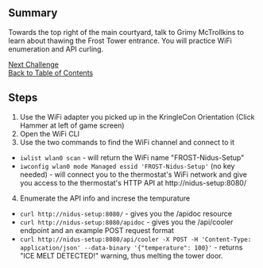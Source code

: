 ## Summary
Towards the top right of the main courtyard, talk to Grimy McTrollkins to learn about thawing the Frost Tower entrance. You will practice WiFi enumeration and API curling.

[Next Challenge](4%20-%20Slot%20Machine%20Investigation.md)\
[Back to Table of Contents](https://github.com/minispooner/SANS_KringleCon_2021_Walkthrough/blob/main/README.md)

## Steps
1. Use the WiFi adapter you picked up in the KringleCon Orientation (Click Hammer at left of game screen)
2. Open the WiFi CLI
3. Use the two commands to find the WiFi channel and connect to it
- `iwlist wlan0 scan` - will return the WiFi name "FROST-Nidus-Setup"
- `iwconfig wlan0 mode Managed essid 'FROST-Nidus-Setup'` (no key needed) - will connect you to the thermostat's WiFi network and give you access to the thermostat's HTTP API at http://nidus-setup:8080/
4. Enumerate the API info and increse the tempurature
- `curl http://nidus-setup:8080/` - gives you the /apidoc resource
- `curl http://nidus-setup:8080/apidoc` - gives you the /api/cooler endpoint and an example POST request format
- `curl http://nidus-setup:8080/api/cooler -X POST -H 'Content-Type: application/json' --data-binary '{"temperature": 100}'` - returns "ICE MELT DETECTED!" warning, thus melting the tower door.
